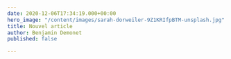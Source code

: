 ```yaml
---
date: 2020-12-06T17:34:19.000+00:00
hero_image: "/content/images/sarah-dorweiler-9Z1KRIfpBTM-unsplash.jpg"
title: Nouvel article
author: Benjamin Demonet
published: false

---
```

